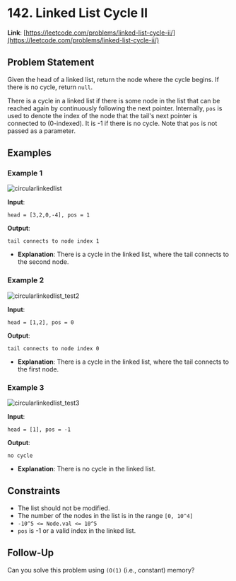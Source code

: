 # 142. Linked List Cycle II

**Link**: [https://leetcode.com/problems/linked-list-cycle-ii/](https://leetcode.com/problems/linked-list-cycle-ii/)

## Problem Statement

Given the head of a linked list, return the node where the cycle begins. If there is no cycle, return `null`.

There is a cycle in a linked list if there is some node in the list that can be reached again by continuously following the next pointer. Internally, `pos` is used to denote the index of the node that the tail's next pointer is connected to (0-indexed). It is -1 if there is no cycle. Note that `pos` is not passed as a parameter.


## Examples

### Example 1
![circularlinkedlist](https://github.com/user-attachments/assets/a8736c9b-ef43-4e1a-a18e-1106f8b23472)

**Input**:
```
head = [3,2,0,-4], pos = 1
```

**Output**:
```
tail connects to node index 1
```

  - **Explanation**: There is a cycle in the linked list, where the tail connects to the second node.

### Example 2
![circularlinkedlist_test2](https://github.com/user-attachments/assets/49ee31ce-ed10-4895-965c-e641d090184a)

**Input**:
```
head = [1,2], pos = 0
```

**Output**:
```
tail connects to node index 0
```

  - **Explanation**: There is a cycle in the linked list, where the tail connects to the first node.

### Example 3
![circularlinkedlist_test3](https://github.com/user-attachments/assets/b5df1250-226d-4849-a641-40750769d3b2)

**Input**:
```
head = [1], pos = -1
```

**Output**:
```
no cycle
```

  - **Explanation**: There is no cycle in the linked list.

## Constraints

- The list should not be modified.
- The number of the nodes in the list is in the range `[0, 10^4]`
- `-10^5 <= Node.val <= 10^5`
- `pos` is -1 or a valid index in the linked list.

## Follow-Up

Can you solve this problem using `(O(1)` (i.e., constant) memory?
